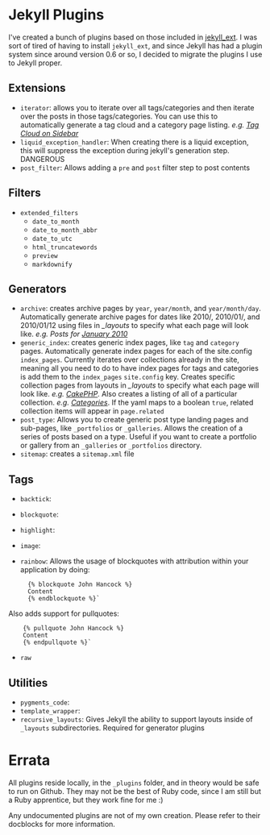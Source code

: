 # Jekyll Plugins

I've created a bunch of plugins based on those included in [jekyll_ext](https://github.com/rfelix/jekyll_ext). I was sort of tired of having to install `jekyll_ext`, and since Jekyll has had a plugin system since around version 0.6 or so, I decided to migrate the plugins I use to Jekyll proper.

## Extensions

- `iterator`: allows you to iterate over all tags/categories and then iterate over the posts in those tags/categories. You can use this to automatically generate a tag cloud and a category page listing. <em>e.g. [Tag Cloud on Sidebar](http://josediazgonzalez.com/categories/cakephp)</em>
- `liquid_exception_handler`: When creating there is a liquid exception, this will suppress the exception during jekyll's generation step. DANGEROUS
- `post_filter`: Allows adding a `pre` and `post` filter step to post contents

## Filters

- `extended_filters`
  - `date_to_month`
  - `date_to_month_abbr`
  - `date_to_utc`
  - `html_truncatewords`
  - `preview`
  - `markdownify`

## Generators

- `archive`: creates archive pages by `year`, `year/month`, and `year/month/day`. Automatically generate archive pages for dates like 2010/, 2010/01/, and 2010/01/12 using files in <em>_layouts</em> to specify what each page will look like. <em>e.g. Posts for [January 2010](http://josediazgonzalez.com/2010/01)</em>
- `generic_index`: creates generic index pages, like `tag` and `category` pages. Automatically generate index pages for each of the site.config `index_pages`. Currently iterates over collections already in the site, meaning all you need to do to have index pages for tags and categories is add them to the `index_pages` `site.config` key. Creates specific collection pages from layouts in <em>_layouts</em> to specify what each page will look like. <em>e.g. [CakePHP](http://josediazgonzalez.com/categories/cakephp)</em>. Also creates a listing of all of a particular collection. <em>e.g. [Categories](http://josediazgonzalez.com/categories)</em>. If the yaml maps to a boolean `true`, related collection items will appear in `page.related`
- `post_type`: Allows you to create generic post type landing pages and sub-pages, like `_portfolios` or `_galleries`. Allows the creation of a series of posts based on a type. Useful if you want to create a portfolio or gallery from an `_galleries` or `_portfolios` directory.
- `sitemap`: creates a `sitemap.xml` file

## Tags

- `backtick`:
- `blockquote`:
- `highlight`:
- `image`:
- `rainbow`: Allows the usage of blockquotes with attribution within your application by doing:

        {% blockquote John Hancock %}
        Content
        {% endblockquote %}`
Also adds support for pullquotes:

        {% pullquote John Hancock %}
        Content
        {% endpullquote %}`

- `raw`

## Utilities

- `pygments_code`:
- `template_wrapper`:
- `recursive_layouts`: Gives Jekyll the ability to support layouts inside of `_layouts` subdirectories. Required for generator plugins

# Errata

All plugins reside locally, in the `_plugins` folder, and in theory would be safe to run on Github. They may not be the best of Ruby code, since I am still but a Ruby apprentice, but they work fine for me :)

Any undocumented plugins are not of my own creation. Please refer to their docblocks for more information.